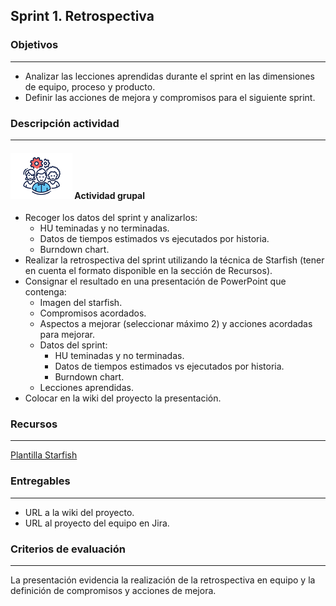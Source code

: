 ## Sprint 1. Retrospectiva

### Objetivos

---
* Analizar las lecciones aprendidas durante el sprint en las dimensiones de equipo, proceso y producto.
* Definir las acciones de mejora y compromisos para el siguiente sprint.


### Descripción actividad

---

#### ![](./../../../assets/images/grupo.png) Actividad grupal

* Recoger los datos del sprint y analizarlos:
  * HU teminadas y no terminadas.
  * Datos de tiempos estimados vs ejecutados por historia.
  * Burndown chart. 
* Realizar la retrospectiva del sprint utilizando la técnica de Starfish (tener en cuenta el formato disponible en la sección de Recursos).
* Consignar el resultado en una presentación de PowerPoint que contenga:
  * Imagen del starfish.
  * Compromisos acordados.
  * Aspectos a mejorar (seleccionar máximo 2) y acciones acordadas para mejorar.
  * Datos del sprint:
    * HU teminadas y no terminadas.
    * Datos de tiempos estimados vs ejecutados por historia.
    * Burndown chart.
  * Lecciones aprendidas.
* Colocar en la wiki del proyecto la presentación.

### Recursos

---

[Plantilla Starfish](https://miro.com/app/board/o9J_lO1al0I=/)


### Entregables

---
* URL a la wiki del proyecto.
* URL al proyecto del equipo en Jira.

### Criterios de evaluación

---
La presentación evidencia la realización de la retrospectiva en equipo y la definición de compromisos y acciones de mejora.

